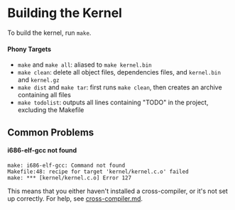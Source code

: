# Building the Kernel

To build the kernel, run `make`.

#### Phony Targets

- `make` and `make all`: aliased to `make kernel.bin`
- `make clean`: delete all object files, dependencies files, and `kernel.bin` and `kernel.gz`
- `make dist` and `make tar`: first runs `make clean`, then creates an archive containing all files
- `make todolist`: outputs all lines containing "TODO" in the project, excluding the Makefile

## Common Problems

#### i686-elf-gcc not found

```
make: i686-elf-gcc: Command not found
Makefile:48: recipe for target 'kernel/kernel.c.o' failed
make: *** [kernel/kernel.c.o] Error 127
```

This means that you either haven't installed a cross-compiler, or it's not set up correctly. For help, see [cross-compiler.md](https://github.com/davidaylaian/carbon/blob/master/doc/cross-compiler.md).
